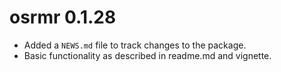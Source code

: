 # osrmr 0.1.28

* Added a `NEWS.md` file to track changes to the package.
* Basic functionality as described in readme.md and vignette.



